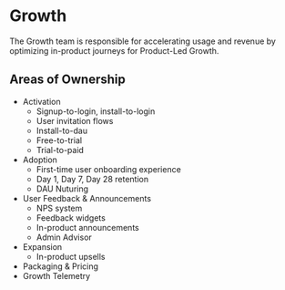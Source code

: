 # Growth

The Growth team is responsible for accelerating usage and revenue by optimizing in-product journeys for Product-Led Growth.

## Areas of Ownership

- Activation
  - Signup-to-login, install-to-login
  - User invitation flows
  - Install-to-dau
  - Free-to-trial
  - Trial-to-paid
- Adoption
  - First-time user onboarding experience
  - Day 1, Day 7, Day 28 retention
  - DAU Nuturing
- User Feedback & Announcements
  - NPS system
  - Feedback widgets
  - In-product announcements
  - Admin Advisor
- Expansion
  - In-product upsells
- Packaging & Pricing
- Growth Telemetry
